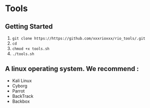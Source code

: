 # Tools


## Getting Started
1. ```git clone https://https://github.com/xxxrioxxx/rio_tools/.git```
2. ```cd ```
3. ```chmod +x tools.sh ```
4. ```./tools.sh ```

## A linux operating system. We recommend :
- Kali Linux 
- Cyborg
- Parrot 
- BackTrack 
- Backbox
